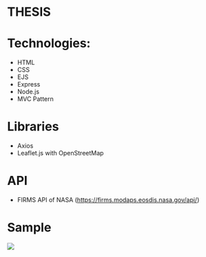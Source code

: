# THESIS

# Technologies:
- HTML
- CSS
- EJS
- Express
- Node.js
- MVC Pattern

# Libraries
- Axios
- Leaflet.js with OpenStreetMap

# API
- FIRMS API of NASA (https://firms.modaps.eosdis.nasa.gov/api/)

# Sample
<img src="https://drive.google.com/uc?id=1qY3Rh96e7ov0kYe2oo2NIL4gdJvzvxT6">
